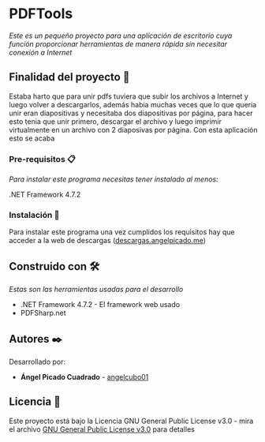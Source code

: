 # PDFTools 
_Este es un pequeño proyecto para una aplicación de escritorio cuya función proporcionar herramientas de manera rápida sin necesitar conexión a Internet_

## Finalidad del proyecto 🚀

Estaba harto que para unir pdfs tuviera que subir los archivos a Internet y luego volver a descargarlos, además habia muchas veces que lo que queria unir eran diapositivas y necesitaba dos diapositivas por página, para hacer esto tenia que unir primero, descargar el archivo y luego imprimir virtualmente en un archivo con 2 diaposivas por página. Con esta aplicación esto se acaba

### Pre-requisitos 📋

_Para instalar este programa necesitas tener instalado al menos:_
 
 .NET Framework 4.7.2


### Instalación 🔧

Para instalar este programa una vez cumplidos los requisitos hay que acceder a la web de descargas  ([descargas.angelpicado.me](https://descargas.angelpicado.me/windows/pdfTools.html))

## Construido con 🛠️

_Estas son las herramientas usadas para el desarrollo_

* .NET Framework 4.7.2 - El framework web usado
* PDFSharp.net

## Autores ✒️

Desarrollado por:

* **Ángel Picado Cuadrado** - [angelcubo01](https://github.com/angelcubo01)


## Licencia 📄

Este proyecto está bajo la Licencia GNU General Public License v3.0 - mira el archivo [GNU General Public License v3.0](https://github.com/angelcubo01/PDFConvertor/blob/main/LICENSE) para detalles


